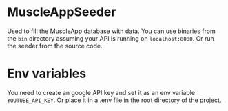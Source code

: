 # MuscleAppSeeder

Used to fill the MuscleApp database with data.
You can use binaries from the `bin` directory assuming your API is running on `localhost:8080`. Or run the seeder from the source code.

# Env variables
You need to create an google API key and set it as an env variable `YOUTUBE_API_KEY`. Or place it in a .env file in the root directory of the project.